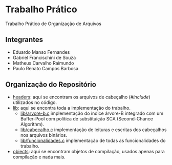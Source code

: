# Trabalho Prático
Trabalho Prático de Organização de Arquivos

## Integrantes
* Eduardo Manso Fernandes
* Gabriel Francischini de Souza
* Matheus Carvalho Raimundo
* Paulo Renato Campos Barbosa

## Organização do Repositório
* [headers](headers): aqui se encontram os arquivos de cabeçalho (_\#include_) utilizados no código.
* [lib](lib): aqui se encontra toda a implementação do trabalho.
	- [lib/arvore-b.c](lib/arvore-b.c) implementação do índice árvore-B integrado com um Buffer-Pool com política de substituição SCA (Second-Chance Algorithm).
	- [lib/cabecalho.c](lib/cabecalho.c) implementação de leituras e escritas dos cabeçalhos nos arquivos binários.
	- [lib/funcionalidades.c](lib/funcionalidades.c) implementação de todas as funcionalidades do trabalho.
* [objects](objects): aqui se encontram objetos de compilação, usados apenas para compilação e nada mais.

